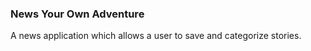 ### News Your Own Adventure

A news application which allows a user to save and categorize stories.
